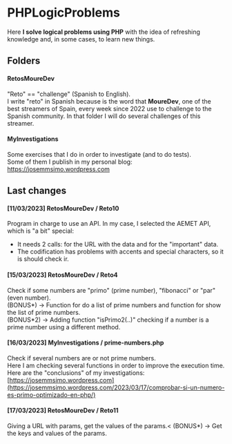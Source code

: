 # PHPLogicProblems
Here **I solve logical problems using PHP** with the idea of refreshing knowledge and, in some cases, to learn new things.
<br>

## Folders
#### RetosMoureDev
"Reto" == "challenge" (Spanish to English). <br>
I write "reto" in Spanish because is the word that **MoureDev**, one of the best streamers of Spain, every week since 2022 use to challenge to the Spanish community. In that folder I will do several challenges of this streamer.
<br>

#### MyInvestigations
Some exercises that I do in order to investigate (and to do tests).<br>
Some of them I publish in my personal blog: https://josemmsimo.wordpress.com

## Last changes
#### [11/03/2023] RetosMoureDev / Reto10
Program in charge to use an API. In my case, I selected the AEMET API, which is "a bit" special:
- It needs 2 calls: for the URL with the data and for the "important" data.
- The codification has problems with accents and special characters, so it is should check ir.

#### [15/03/2023] RetosMoureDev / Reto4
Check if some numbers are "primo" (prime number), "fibonacci" or "par" (even number).<br>
(BONUS*) -> Function for do a list of prime numbers and function for show the list of prime numbers.<br>
(BONUS*2) -> Adding function "isPrimo2(..)" checking if a number is a prime number using a different method.

#### [16/03/2023] MyInvestigations / prime-numbers.php
Check if several numbers are or not prime numbers.<br>
Here I am checking several functions in order to improve the execution time.
Here are the "conclusions" of my investigations: [https://josemmsimo.wordpress.com](https://josemmsimo.wordpress.com/2023/03/17/comprobar-si-un-numero-es-primo-optimizado-en-php/)

#### [17/03/2023] RetosMoureDev / Reto11
Giving a URL with params, get the values of the params.<
(BONUS*) -> Get the keys and values of the params.

